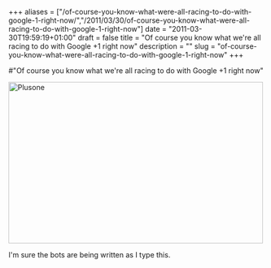 +++
aliases = ["/of-course-you-know-what-were-all-racing-to-do-with-google-1-right-now/","/2011/03/30/of-course-you-know-what-were-all-racing-to-do-with-google-1-right-now"]
date = "2011-03-30T19:59:19+01:00"
draft = false
title = "Of course you know what we're all racing to do with Google +1 right now"
description = ""
slug = "of-course-you-know-what-were-all-racing-to-do-with-google-1-right-now"
+++

#"Of course you know what we're all racing to do with Google +1 right now"


 <div class='p_embed p_image_embed'>
<a href="http://getfile5.posterous.com/getfile/files.posterous.com/conoroneill/C2P7uNYskVG2i4KMsrrGqOhfA7KZuACVPguTG2SJQ2mKelII0onQygjEghsm/plusone.jpg.scaled.1000.jpg"><img alt="Plusone" height="318" src="http://getfile4.posterous.com/getfile/files.posterous.com/conoroneill/DEwV6z1XCj88G9MGhLej0ej6eVvWCH6BRdpNQ4hFYuhZzAlYmIJ0fyFe5hTJ/plusone.jpg.scaled.500.jpg" width="500" /></a>
</div>
<p>I&#39;m sure the bots are being written as I type this. </p>
 